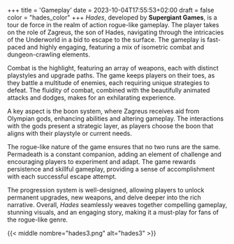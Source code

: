 +++
title = 'Gameplay'
date = 2023-10-04T17:55:53+02:00
draft = false
color = "hades_color"
+++
*Hades*, developed by **Supergiant Games**, is a tour de force in the realm of action rogue-like gameplay. The player takes on the role of Zagreus, the son of Hades, navigating through the intricacies of the Underworld in a bid to escape to the surface. The gameplay is fast-paced and highly engaging, featuring a mix of isometric combat and dungeon-crawling elements.

Combat is the highlight, featuring an array of weapons, each with distinct playstyles and upgrade paths. The game keeps players on their toes, as they battle a multitude of enemies, each requiring unique strategies to defeat. The fluidity of combat, combined with the beautifully animated attacks and dodges, makes for an exhilarating experience.

A key aspect is the boon system, where Zagreus receives aid from Olympian gods, enhancing abilities and altering gameplay. The interactions with the gods present a strategic layer, as players choose the boon that aligns with their playstyle or current needs.

The rogue-like nature of the game ensures that no two runs are the same. Permadeath is a constant companion, adding an element of challenge and encouraging players to experiment and adapt. The game rewards persistence and skillful gameplay, providing a sense of accomplishment with each successful escape attempt.

The progression system is well-designed, allowing players to unlock permanent upgrades, new weapons, and delve deeper into the rich narrative. Overall, *Hades* seamlessly weaves together compelling gameplay, stunning visuals, and an engaging story, making it a must-play for fans of the rogue-like genre.

{{< middle nombre="hades3.png" alt="hades3" >}}

